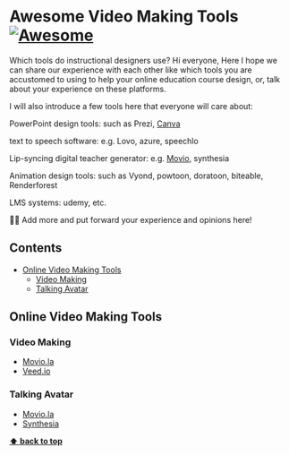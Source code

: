 # Awesome Video Making Tools [![Awesome](https://awesome.re/badge-flat.svg)](https://awesome.re)

Which tools do instructional designers use?
Hi everyone, Here I hope we can share our experience with each other like which tools you are accustomed to using to help your online education course design, or, talk about your experience on these platforms.

I will also introduce a few tools here that everyone will care about:

PowerPoint design tools: such as Prezi, [Canva](TODO)

text to speech software: e.g. Lovo, azure, speechlo

Lip-syncing digital teacher generator: e.g. [Movio](https://www.movio.la/online-training?toGuest=true&sid=lgh), synthesia

Animation design tools: such as Vyond, powtoon, doratoon, biteable, Renderforest

LMS systems: udemy, etc.

👩‍🏫 Add more and put forward your experience and opinions here!


## Contents

- [Online Video Making Tools](#online-video-making-tools)
  - [Video Making](#video-making)
  - [Talking Avatar](#talking-avatar)


## Online Video Making Tools

### Video Making

- [Movio.la](https://www.movio.la/online-training?toGuest=true&sid=lgh)
- [Veed.io](https://veed.io)

### Talking Avatar
- [Movio.la](https://www.movio.la/online-training?toGuest=true&sid=lgh)
- [Synthesia]()

**[⬆ back to top](#contents)**
